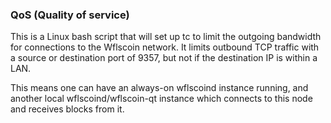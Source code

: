 ### QoS (Quality of service) ###

This is a Linux bash script that will set up tc to limit the outgoing bandwidth for connections to the Wflscoin network. It limits outbound TCP traffic with a source or destination port of 9357, but not if the destination IP is within a LAN.

This means one can have an always-on wflscoind instance running, and another local wflscoind/wflscoin-qt instance which connects to this node and receives blocks from it.
